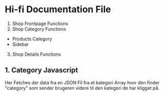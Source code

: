 # Hi-fi Documentation File

1. Shop Frontpage Functions
2. Shop Category Functions
* Products Category
* Sidebar
3. Shop Details Functions

## 1. Category Javascript
Her Fetches der data fra en JSON Fil fra et kategori Array hvor den finder "category" som sender brugeren videre til den kategori de har kligget på.

